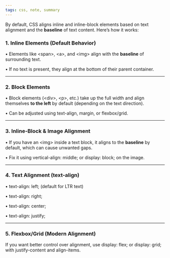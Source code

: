```yaml
---
tags: css, note, summary
---
```


By default, CSS aligns inline and inline-block elements based on text alignment and the **baseline** of text content. Here’s how it works:

### **1. Inline Elements (Default Behavior)**

• Elements like \<span>, \<a>, and \<img> align with the **baseline** of surrounding text.

• If no text is present, they align at the bottom of their parent container.

---

### **2. Block Elements**

• Block elements (\<div>, \<p>, etc.) take up the full width and align themselves **to the left** by default (depending on the text direction).

• Can be adjusted using text-align, margin, or flexbox/grid.

---

### **3. Inline-Block & Image Alignment**

• If you have an \<img> inside a text block, it aligns to the **baseline** by default, which can cause unwanted gaps.

• Fix it using vertical-align: middle; or display: block; on the image.

---

### **4. Text Alignment (text-align)**

• text-align: left; (default for LTR text)

• text-align: right;

• text-align: center;

• text-align: justify;

---
  
### **5. Flexbox/Grid (Modern Alignment)**

If you want better control over alignment, use display: flex; or display: grid; with justify-content and align-items.

  
